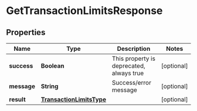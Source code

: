 # GetTransactionLimitsResponse

## Properties
Name | Type | Description | Notes
------------ | ------------- | ------------- | -------------
**success** | **Boolean** | This property is deprecated, always true |  [optional]
**message** | **String** | Success/error message |  [optional]
**result** | [**TransactionLimitsType**](TransactionLimitsType.md) |  |  [optional]
